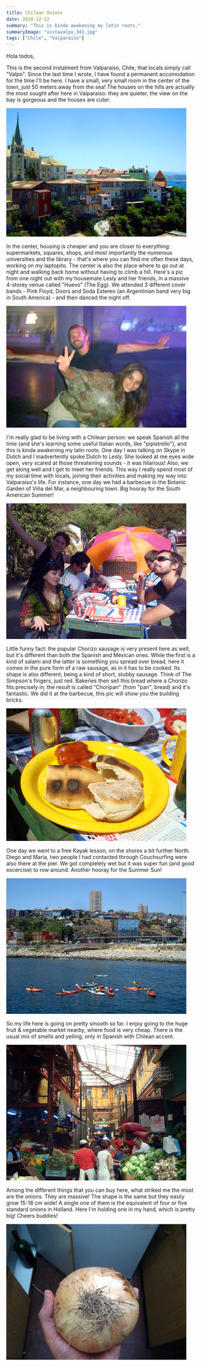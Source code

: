 ```yaml
---
title: Chilean Onions
date: 2010-12-12
summary: "This is kinda awakening my latin roots."
summaryImage: "vistavalpo_341.jpg"
tags: ["Chile", "Valparaiso"]
---
```


Hola todos,

This is the second instalment from Valparaiso, Chile, that locals simply call "Valpo". Since the last time I wrote, I have found a permanent accomodation for the time I'll be here. I have a small, very small room in the center of the town, just 50 meters away from the sea! The houses on the hills are actually the most sought after here in Valparaiso: they are quieter, the view on the bay is gorgeous and the houses are cuter.

![](vistavalpo_341.jpg)

In the center, housing is cheaper and you are closer to everything: supermarkets, squares, shops, and most importantly the numerous universities and the library - that's where you can find me often these days, working on my laptopito. The center is also the place where to go out at night and walking back home without having to climb a hill. Here's a pic from one night out with my housemate Lesly and her friends, in a massive 4-storey venue called "Huevo" (The Egg). We attended 3 different cover bands - Pink Floyd, Doors and Soda Estereo (an Argentinian band very big in South America) - and then danced the night off.

![](huevo_323.jpg)

I'm really glad to be living with a Chilean person: we speak Spanish all the time (and she's learning some useful Italian words, like "pipistrello"), and this is kinda awakening my latin roots. One day I was talking on Skype in Dutch and I inadvertently spoke Dutch to Lesly. She looked at me eyes wide open, very scared at those threatening sounds - it was hilarious! Also, we get along well and I get to meet her friends. This way I really spend most of my social time with locals, joining their activities and making my way into Valparaiso's life. For instance, one day we had a barbecue in the Botanic Garden of Viña del Mar, a neighbouring town. Big hooray for the South American Summer!

![](picnic.jpg)

Little funny fact: the popular Chorizo sausage is very present here as well, but it's different than both the Spanish and Mexican ones. While the first is a kind of salami and the latter is something you spread over bread, here it comes in the pure form of a raw sausage, as in it has to be cooked. Its shape is also different, being a kind of short, stubby sausage. Think of The Simpson's fingers, just red. Bakeries then sell this bread where a Chorizo fits precisely in; the result is called "Choripan" (from "pan", bread) and it's fantastic. We did it at the barbecue, this pic will show you the building bricks.

![](chorizo_352.jpg)

One day we went to a free Kayak lesson, on the shores a bit further North. Diego and Maria, two people I had contacted through Couchsurfing were also there at the pier. We got completely wet but it was super fun (and good excercise) to row around. Another hooray for the Summer Sun!

![](kayak.jpg)

So my life here is going on pretty smooth so far. I enjoy going to the huge fruit & vegetable market nearby, where food is very cheap. There is the usual mix of smells and yelling, only in Spanish with Chilean accent. 

![](mercato.jpg)

Among the different things that you can buy here, what striked me the most are the onions. They are massive! The shape is the same but they easily grow 15-18 cm wide! A single one of them is the equivalent of four or five standard onions in Holland. Here I'm holding one in my hand, which is pretty big! Cheers buddies!

![](cebolla.jpg)